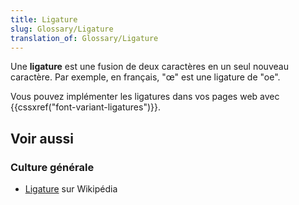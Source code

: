 ```yaml
---
title: Ligature
slug: Glossary/Ligature
translation_of: Glossary/Ligature
---
```


Une **ligature** est une fusion de deux caractères en un seul nouveau caractère. Par exemple, en français, "œ" est une ligature de "oe".

Vous pouvez implémenter les ligatures dans vos pages web avec {{cssxref("font-variant-ligatures")}}.

## Voir aussi

### Culture générale

- [Ligature](<https://fr.wikipedia.org/wiki/Ligature_(%C3%A9criture)>) sur Wikipédia
